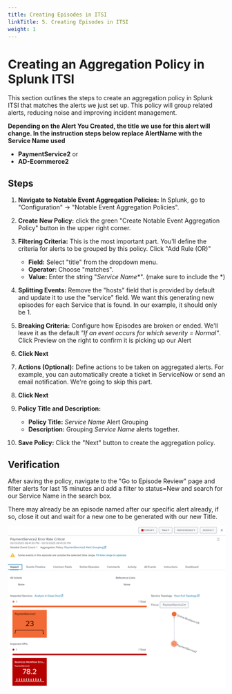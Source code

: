 ```yaml
---
title: Creating Episodes in ITSI
linkTitle: 5. Creating Episodes in ITSI
weight: 1
---
```


# Creating an Aggregation Policy in Splunk ITSI 

This section outlines the steps to create an aggregation policy in Splunk ITSI that matches the alerts we just set up. This policy will group related alerts, reducing noise and improving incident management.

**Depending on the Alert You Created, the title we use for this alert will change. In the instruction steps below replace AlertName with the Service Name used**

* **PaymentService2** or
* **AD-Ecommerce2** 

## Steps

1. **Navigate to Notable Event Aggregation Policies:** In Splunk, go to "Configuration" -> "Notable Event Aggregation Policies".

2. **Create New Policy:** click the green "Create Notable Event Aggregation Policy" button in the upper right corner.

3. **Filtering Criteria:** This is the most important part.  You'll define the criteria for alerts to be grouped by this policy. Click "Add Rule (OR)"

    * **Field:** Select "title" from the dropdown menu.
    * **Operator:** Choose "matches".
    * **Value:** Enter the string "*Service Name**". (make sure to include the *)

4. **Splitting Events:** Remove the "hosts" field that is provided by default and update it to use the "service" field. We want this generating new episodes for each Service that is found. In our example, it should only be 1.

5. **Breaking Criteria:** Configure how Episodes are broken or ended. We'll leave it as the default *"If an event occurs for which severity = Normal"*. Click Preview on the right to confirm it is picking up our Alert

6. **Click Next**

7. **Actions (Optional):** Define actions to be taken on aggregated alerts.  For example, you can automatically create a ticket in ServiceNow or send an email notification. We're going to skip this part.

8. **Click Next**

9. **Policy Title and Description:**
    * **Policy Title:** *Service Name* Alert Grouping
    * **Description:** Grouping *Service Name* alerts together.

8. **Save Policy:** Click the "Next" button to create the aggregation policy.

## Verification

After saving the policy, navigate to the "Go to Episode Review" page and filter alerts for last 15 minutes and add a filter to status=New and search for our Service Name in the search box.

There may already be an episode named after our specific alert already, if so,  close it out and wait for a new one to be generated with our new Title.

![show-entry](../images/episode.png?classes=inline)

